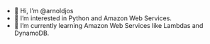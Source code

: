 - 👋 Hi, I’m @arnoldjos
- 👀 I’m interested in Python and Amazon Web Services.
- 🌱 I’m currently learning Amazon Web Services like Lambdas and DynamoDB.

<!---
arnoldjos/arnoldjos is a ✨ special ✨ repository because its `README.md` (this file) appears on your GitHub profile.
You can click the Preview link to take a look at your changes.
--->
